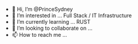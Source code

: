 - 👋 Hi, I’m @PrinceSydney
- 👀 I’m interested in ... Full Stack / IT Infrastructure
- 🌱 I’m currently learning ... RUST
- 💞️ I’m looking to collaborate on ...
- 📫 How to reach me ... 

<!---
PrinceSydney/PrinceSydney is a ✨ special ✨ repository because its `README.md` (this file) appears on your GitHub profile.
You can click the Preview link to take a look at your changes.
--->
